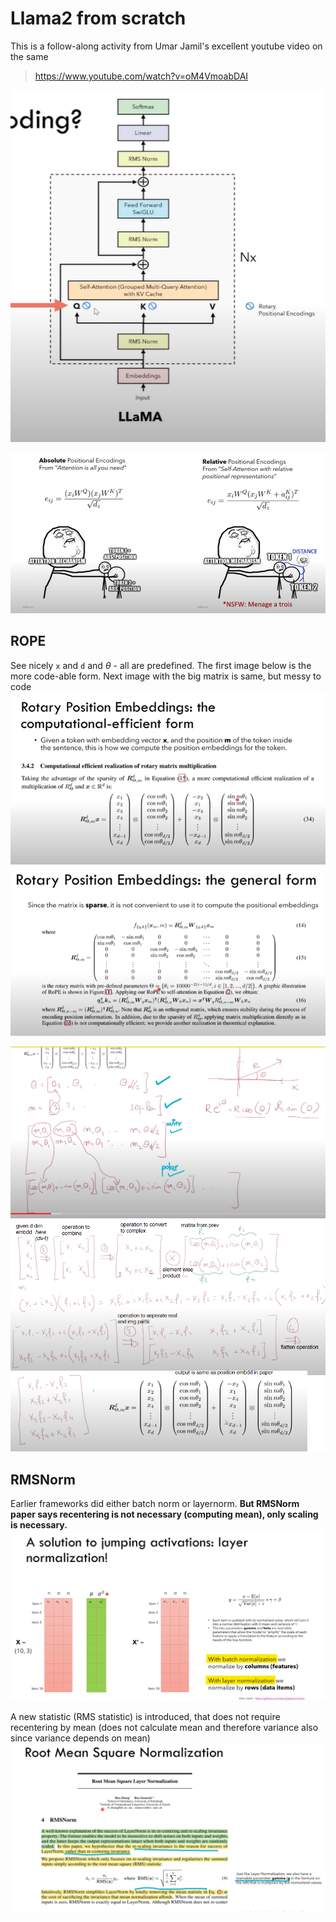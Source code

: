 # Llama2 from scratch

This is a follow-along activity from Umar Jamil's excellent youtube video on the same
> https://www.youtube.com/watch?v=oM4VmoabDAI

![alt text](images/architecture.png)

![alt text](images/encodings-meme.png)

## ROPE
See nicely `x` and `d` and $\theta$ - all are predefined. The first image below is the more code-able form. Next image with the big matrix is same, but messy to code
![alt text](images/rope-1.png)
![alt text](images/rope-2.png)


![alt text](images/rope-complex-freqs.png)
![alt text](images/rope-complex-freqs-2.png)

## RMSNorm
Earlier frameworks did either batch norm or layernorm. **But RMSNorm paper says recentering is not necessary (computing mean), only scaling is necessary.**
![alt text](images/rms-norm-1.png)


A new statistic (RMS statistic) is introduced, that does not require recentering by mean (does not calculate mean and therefore variance also since variance depends on mean)
![alt text](images/rms-norm-2.png)